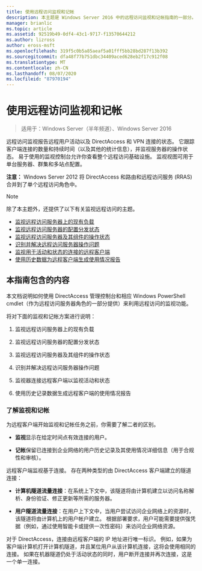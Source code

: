 ```yaml
---
title: 使用远程访问监视和记帐
description: 本主题是 Windows Server 2016 中的远程访问监视和记帐指南的一部分。
manager: brianlic
ms.topic: article
ms.assetid: 92519b49-0df4-43c1-9717-f13570644212
ms.author: lizross
author: eross-msft
ms.openlocfilehash: 319f5c0b5a85aeaf5a01fff5bb28bd287f13b392
ms.sourcegitcommit: dfa48f77b751dbc34409aced628eb2f17c912f08
ms.translationtype: MT
ms.contentlocale: zh-CN
ms.lasthandoff: 08/07/2020
ms.locfileid: "87970194"
---
```

# <a name="use-remote-access-monitoring-and-accounting"></a>使用远程访问监视和记帐

>适用于：Windows Server（半年频道）、Windows Server 2016

远程访问监视报告远程用户活动以及 DirectAccess 和 VPN 连接的状态。 它跟踪客户端连接的数量和持续时间（以及其他的统计信息），并监视服务器的操作状态。 易于使用的监视控制台允许你查看整个远程访问基础设施。 监视视图可用于单台服务器、群集和多站点配置。

**注意：** Windows Server 2012 将 DirectAccess 和路由和远程访问服务 (RRAS) 合并到了单个远程访问角色中。

> [!NOTE]
> 除了本主题外，还提供了以下有关监视远程访问的主题。
>
> -   [监视远程访问服务器上的现有负载](Monitor-the-existing-load-on-the-Remote-Access-server.md)
> -   [监视远程访问服务器的配置分发状态](Monitor-the-configuration-distribution-status-of-the-Remote-Access-server.md)
> -   [监视远程访问服务器及其组件的操作状态](Monitor-the-operations-status-of-the-Remote-Access-server-and-its-components.md)
> -   [识别并解决远程访问服务器操作问题](Identify-and-resolve-Remote-Access-server-operations-problems.md)
> -   [监视用于活动和状态的连接的远程客户端](Monitor-connected-remote-clients-for-activity-and-status.md)
> -   [使用历史数据为远程客户端生成使用情况报告](Generate-a-usage-report-for-remote-clients-using-historical-data.md)

## <a name="in-this-guide"></a>本指南包含的内容
本文档说明如何使用 DirectAccess 管理控制台和相应 Windows PowerShell cmdlet（作为远程访问服务器角色的一部分提供）来利用远程访问的监视功能。

将对下面的监视和记帐方案进行说明：

1.  监视远程访问服务器上的现有负载

2.  监视远程访问服务器的配置分发状态

3.  监视远程访问服务器及其组件的操作状态

4.  识别并解决远程访问服务器操作问题

5.  监视器连接远程客户端以监视活动和状态

6.  使用历史记录数据生成远程客户端的使用情况报告

### <a name="understand-monitoring-and-accounting"></a>了解监视和记帐
为远程客户端开始监视和记帐任务之前，你需要了解二者的区别。

-   **监视**显示在给定时间点有效连接的用户。

-   **记帐**保留已连接到企业网络的用户历史记录及其使用情况详细信息（用于合规性和审核）。

远程客户端监视基于连接。 存在两种类型的由 DirectAccess 客户端建立的隧道连接：

-   **计算机隧道流量连接**：在系统上下文中，该隧道将由计算机建立以访问名称解析、身份验证、修正更新等所需的服务器。

-   **用户隧道流量连接**：在用户上下文中，当用户尝试访问企业网络上的资源时，该隧道将由计算机上的用户帐户建立。 根据部署要求，用户可能需要提供强凭据（例如，通过使用智能卡或提供一次性密码）来访问企业网络资源。

对于 DirectAccess，连接由远程客户端的 IP 地址进行唯一标识。 例如，如果为客户端计算机打开计算机隧道，并且某位用户从该计算机连接，这将会使用相同的连接。 如果在机器隧道仍处于活动状态的同时，用户断开连接并再次连接，这是一个单一连接。



